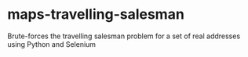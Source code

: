 # maps-travelling-salesman
 Brute-forces the travelling salesman problem for a set of real addresses using Python and Selenium
